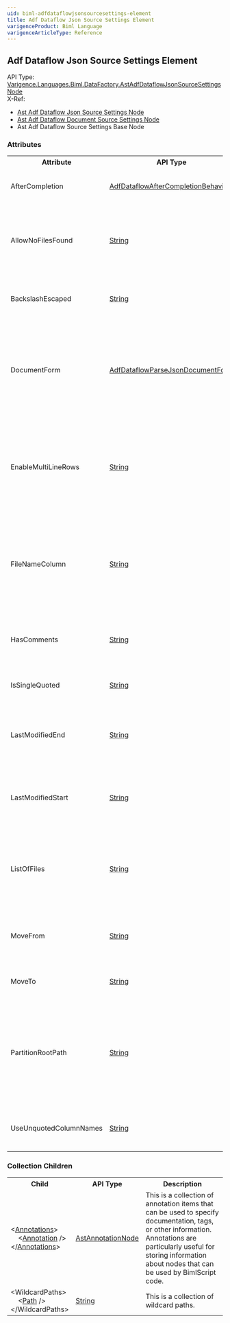 ```yaml
---
uid: biml-adfdataflowjsonsourcesettings-element
title: Adf Dataflow Json Source Settings Element
varigenceProduct: Biml Language
varigenceArticleType: Reference
---
```

## Adf Dataflow Json Source Settings Element<div class="AssemblyInfoGroup"><div class="CrossReferenceGroup"><div class="CrossReferenceHeader">API Type:</div><div class="CrossReferenceValue"><a href="../api-reference/Varigence.Languages.Biml.DataFactory.AstAdfDataflowJsonSourceSettingsNode.html">Varigence.Languages.Biml.DataFactory.AstAdfDataflowJsonSourceSettingsNode</a></div></div><div class="CrossReferenceGroup"><div class="CrossReferenceHeader">X-Ref:</div><ul class="xrefRow"><li><a class='xref' href ="Varigence.Languages.Biml.DataFactory.AstAdfDataflowJsonSourceSettingsNode.html">Ast Adf Dataflow Json Source Settings Node</a></li><li><a class='xref' href ="Varigence.Languages.Biml.DataFactory.AstAdfDataflowDocumentSourceSettingsNode.html">Ast Adf Dataflow Document Source Settings Node</a></li><li><span>Ast Adf Dataflow Source Settings Base Node</span></li></ul></div></div><div class="AttributeGroup"><h3>Attributes</h3><table id="AttributeList" class="AttributeList"><tbody><tr><th class="AttributeNameColumnHeader">Attribute</th><th class="AttributeTypeColumnHeader">API Type</th><th class="AttributeDefaultColumnHeader">Default</th><th class="AttributeSummaryColumnHeader">Description</th></tr><tr class="ad0"><td class="AttributeName">AfterCompletion</td><td class="AttributeType"><a href="../api-reference/Varigence.Languages.Biml.DataFactory.AdfDataflowAfterCompletionBehavior.html">AdfDataflowAfterCompletionBehavior</a></td><td class="AttributeDefault">NoAction</td><td class="AttributeSummary"><div class ="SummaryItem">After completion move files to this path. </div></td></tr><tr class="ad1"><td class="AttributeName">AllowNoFilesFound</td><td class="AttributeType"><a href="https://msdn.microsoft.com/en-us/library/System.String.aspx">String</a></td><td class="AttributeDefault">&nbsp;</td><td class="AttributeSummary"><div class ="SummaryItem">Specifies whether to allow "No Files Found" or require at least one file. </div></td></tr><tr class="ad0"><td class="AttributeName">BackslashEscaped</td><td class="AttributeType"><a href="https://msdn.microsoft.com/en-us/library/System.String.aspx">String</a></td><td class="AttributeDefault">&nbsp;</td><td class="AttributeSummary"><div class ="SummaryItem">A backslash is used to escape characters </div></td></tr><tr class="ad1"><td class="AttributeName">DocumentForm</td><td class="AttributeType"><a href="../api-reference/Varigence.Languages.Biml.DataFactory.AdfDataflowParseJsonDocumentForm.html">AdfDataflowParseJsonDocumentForm</a></td><td class="AttributeDefault">SingleDocument</td><td class="AttributeSummary"><div class ="SummaryItem">Specifies wheter your files contains a single json, multiple jsons in separate lines or in array format. </div></td></tr><tr class="ad0"><td class="AttributeName">EnableMultiLineRows</td><td class="AttributeType"><a href="https://msdn.microsoft.com/en-us/library/System.String.aspx">String</a></td><td class="AttributeDefault">&nbsp;</td><td class="AttributeSummary"><div class ="SummaryItem">Source file may contain rows that span multiple lines (multiline values must be enquoted) </div></td></tr><tr class="ad1"><td class="AttributeName">FileNameColumn</td><td class="AttributeType"><a href="https://msdn.microsoft.com/en-us/library/System.String.aspx">String</a></td><td class="AttributeDefault">&nbsp;</td><td class="AttributeSummary"><div class ="SummaryItem">Use this to create a new column name in your data stream that is the source file name and path. </div></td></tr><tr class="ad0"><td class="AttributeName">HasComments</td><td class="AttributeType"><a href="https://msdn.microsoft.com/en-us/library/System.String.aspx">String</a></td><td class="AttributeDefault">&nbsp;</td><td class="AttributeSummary"><div class ="SummaryItem">Sprecifies if this document contains C/C++ style comments </div></td></tr><tr class="ad1"><td class="AttributeName">IsSingleQuoted</td><td class="AttributeType"><a href="https://msdn.microsoft.com/en-us/library/System.String.aspx">String</a></td><td class="AttributeDefault">&nbsp;</td><td class="AttributeSummary"><div class ="SummaryItem">Fields and values are single quoted </div></td></tr><tr class="ad0"><td class="AttributeName">LastModifiedEnd</td><td class="AttributeType"><a href="https://msdn.microsoft.com/en-us/library/System.String.aspx">String</a></td><td class="AttributeDefault">&nbsp;</td><td class="AttributeSummary"><div class ="SummaryItem">Filter by this last modified end time (Must be in DateTime format). </div></td></tr><tr class="ad1"><td class="AttributeName">LastModifiedStart</td><td class="AttributeType"><a href="https://msdn.microsoft.com/en-us/library/System.String.aspx">String</a></td><td class="AttributeDefault">&nbsp;</td><td class="AttributeSummary"><div class ="SummaryItem">Filter by this last modified start time (Must be in DateTime format). </div></td></tr><tr class="ad0"><td class="AttributeName">ListOfFiles</td><td class="AttributeType"><a href="https://msdn.microsoft.com/en-us/library/System.String.aspx">String</a></td><td class="AttributeDefault">&nbsp;</td><td class="AttributeSummary"><div class ="SummaryItem">Specifies whether to reference a text file that lists each file (relative to the container's root path). </div></td></tr><tr class="ad1"><td class="AttributeName">MoveFrom</td><td class="AttributeType"><a href="https://msdn.microsoft.com/en-us/library/System.String.aspx">String</a></td><td class="AttributeDefault">&nbsp;</td><td class="AttributeSummary"><div class ="SummaryItem">After completion move files that were located in this path. </div></td></tr><tr class="ad0"><td class="AttributeName">MoveTo</td><td class="AttributeType"><a href="https://msdn.microsoft.com/en-us/library/System.String.aspx">String</a></td><td class="AttributeDefault">&nbsp;</td><td class="AttributeSummary"><div class ="SummaryItem">After completion move files to this path. </div></td></tr><tr class="ad1"><td class="AttributeName">PartitionRootPath</td><td class="AttributeType"><a href="https://msdn.microsoft.com/en-us/library/System.String.aspx">String</a></td><td class="AttributeDefault">&nbsp;</td><td class="AttributeSummary"><div class ="SummaryItem">For file data that is partitioned, you can enter a partition root path in order to read partitioned folders as columns </div></td></tr><tr class="ad0"><td class="AttributeName">UseUnquotedColumnNames</td><td class="AttributeType"><a href="https://msdn.microsoft.com/en-us/library/System.String.aspx">String</a></td><td class="AttributeDefault">&nbsp;</td><td class="AttributeSummary"><div class ="SummaryItem">Column names are not wrapped in quotes. </div></td></tr></tbody></table></div><div class="ChildGroup">### Collection Children<table id="ChildList" class="ChildList"><tbody><tr><th class="ChildNameColumnHeader">Child</th><th class="ChildTypeColumnHeader">API Type</th><th class="ChildSummaryColumnHeader">Description</th></tr><tr class="cd0"><td class="ChildName"><span class="punc">&lt;</span><a href=Varigence.Languages.Biml.AstNode_Annotations.html">Annotations</a><span class="punc">&gt;</span><br />&nbsp;&nbsp;&nbsp;&nbsp;<span class="punc">&lt;</span><a href=Varigence.Languages.Biml.AstAnnotationNode.html">Annotation</a> <span class="punc">/&gt;</span><br /><span class="punc">&lt;/</span><a href=Varigence.Languages.Biml.AstNode_Annotations.html">Annotations</a><span class="punc">&gt;</span></td><td class="ChildType"><a href="../api-reference/Varigence.Languages.Biml.AstAnnotationNode.html">AstAnnotationNode</a></td><td class="ChildSummary"><div class ="SummaryItem">This is a collection of annotation items that can be used to specify documentation, tags, or other information.  Annotations are particularly useful for storing information about nodes that can be used by BimlScript code. </div> </td></tr><tr class="cd1"><td class="ChildName"><span class="punc">&lt;</span>WildcardPaths<span class="punc">&gt;</span><br />&nbsp;&nbsp;&nbsp;&nbsp;<span class="punc">&lt;</span><a href=https://msdn.microsoft.com/en-us/library/System.String.aspx">Path</a> <span class="punc">/&gt;</span><br /><span class="punc">&lt;/</span>WildcardPaths<span class="punc">&gt;</span></td><td class="ChildType"><a href="https://msdn.microsoft.com/en-us/library/System.String.aspx">String</a></td><td class="ChildSummary"><div class ="SummaryItem">This is a collection of wildcard paths. </div> </td></tr></tbody></table></div>